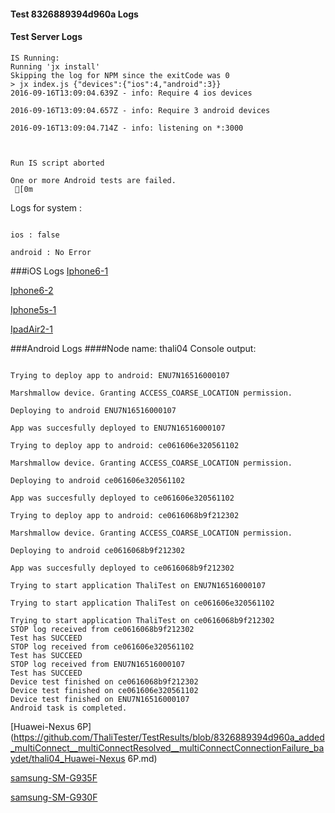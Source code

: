 #### Test 8326889394d960a Logs

#### Test Server Logs
```
IS Running:
Running 'jx install'
Skipping the log for NPM since the exitCode was 0
> jx index.js {"devices":{"ios":4,"android":3}}
2016-09-16T13:09:04.639Z - info: Require 4 ios devices

2016-09-16T13:09:04.657Z - info: Require 3 android devices

2016-09-16T13:09:04.714Z - info: listening on *:3000


 
Run IS script aborted
 
One or more Android tests are failed.
 [0m

```


Logs for system : 
```

ios : false

android : No Error
```


###iOS Logs
[Iphone6-1](https://github.com/ThaliTester/TestResults/blob/8326889394d960a_added_multiConnect__multiConnectResolved__multiConnectConnectionFailure_baydet/iOS_Iphone6-1.md)

[Iphone6-2](https://github.com/ThaliTester/TestResults/blob/8326889394d960a_added_multiConnect__multiConnectResolved__multiConnectConnectionFailure_baydet/iOS_Iphone6-2.md)

[Iphone5s-1](https://github.com/ThaliTester/TestResults/blob/8326889394d960a_added_multiConnect__multiConnectResolved__multiConnectConnectionFailure_baydet/iOS_Iphone5s-1.md)

[IpadAir2-1](https://github.com/ThaliTester/TestResults/blob/8326889394d960a_added_multiConnect__multiConnectResolved__multiConnectConnectionFailure_baydet/iOS_IpadAir2-1.md)


###Android Logs
####Node name: thali04
Console output:
```

Trying to deploy app to android: ENU7N16516000107

Marshmallow device. Granting ACCESS_COARSE_LOCATION permission.

Deploying to android ENU7N16516000107

App was succesfully deployed to ENU7N16516000107

Trying to deploy app to android: ce061606e320561102

Marshmallow device. Granting ACCESS_COARSE_LOCATION permission.

Deploying to android ce061606e320561102

App was succesfully deployed to ce061606e320561102

Trying to deploy app to android: ce0616068b9f212302

Marshmallow device. Granting ACCESS_COARSE_LOCATION permission.

Deploying to android ce0616068b9f212302

App was succesfully deployed to ce0616068b9f212302

Trying to start application ThaliTest on ENU7N16516000107

Trying to start application ThaliTest on ce061606e320561102

Trying to start application ThaliTest on ce0616068b9f212302
STOP log received from ce0616068b9f212302
Test has SUCCEED
STOP log received from ce061606e320561102
Test has SUCCEED
STOP log received from ENU7N16516000107
Test has SUCCEED
Device test finished on ce0616068b9f212302 
Device test finished on ce061606e320561102 
Device test finished on ENU7N16516000107 
Android task is completed.
```
[Huawei-Nexus 6P](https://github.com/ThaliTester/TestResults/blob/8326889394d960a_added_multiConnect__multiConnectResolved__multiConnectConnectionFailure_baydet/thali04_Huawei-Nexus 6P.md)

[samsung-SM-G935F](https://github.com/ThaliTester/TestResults/blob/8326889394d960a_added_multiConnect__multiConnectResolved__multiConnectConnectionFailure_baydet/thali04_samsung-SM-G935F.md)

[samsung-SM-G930F](https://github.com/ThaliTester/TestResults/blob/8326889394d960a_added_multiConnect__multiConnectResolved__multiConnectConnectionFailure_baydet/thali04_samsung-SM-G930F.md)


